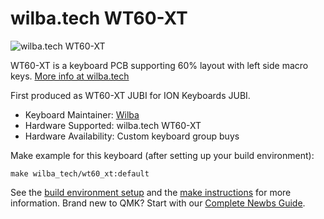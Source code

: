 # wilba.tech WT60-XT

![wilba.tech WT60-XT](https://ionkeyboards.com/data/_uploaded/image/jubi_a.jpg)

WT60-XT is a keyboard PCB supporting 60% layout with left side macro keys. [More info at wilba.tech](https://wilba.tech/)

First produced as WT60-XT JUBI for ION Keyboards JUBI.

* Keyboard Maintainer: [Wilba](https://github.com/Wilba)
* Hardware Supported: wilba.tech WT60-XT
* Hardware Availability: Custom keyboard group buys

Make example for this keyboard (after setting up your build environment):

    make wilba_tech/wt60_xt:default

See the [build environment setup](https://docs.qmk.fm/#/getting_started_build_tools) and the [make instructions](https://docs.qmk.fm/#/getting_started_make_guide) for more information. Brand new to QMK? Start with our [Complete Newbs Guide](https://docs.qmk.fm/#/newbs).
